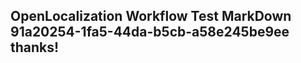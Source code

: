 <properties
ms.topic="hero-topic1"
ms.test1="hero-topic"
ms.test2="test"/>

## OpenLocalization Workflow Test MarkDown 91a20254-1fa5-44da-b5cb-a58e245be9ee thanks!

